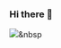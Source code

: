 ### Hi there 👋
<img src="https://img.shields.io/badge/Python-3766AB?style=flat-square&logo=Python&logoColor=white"/></a>&nbsp 

<!--
**Hooooni98/Hooooni98** is a ✨ _special_ ✨ repository because its `README.md` (this file) appears on your GitHub profile.

Here are some ideas to get you started:

- 🔭 I’m currently working on ...
- 🌱 I’m currently learning ...
- 👯 I’m looking to collaborate on ...
- 🤔 I’m looking for help with ...
- 💬 Ask me about ...
- 📫 How to reach me: ...
- 😄 Pronouns: ...
- ⚡ Fun fact: ...
-->
